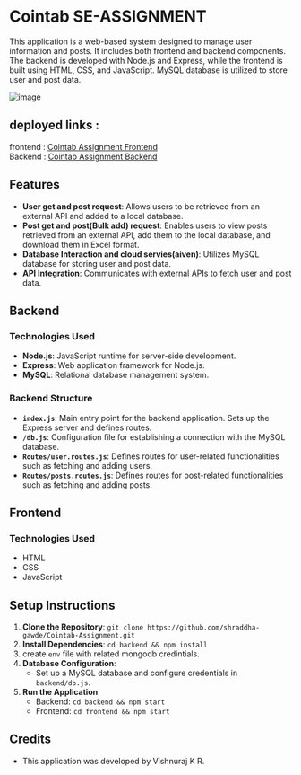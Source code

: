 ﻿# Cointab SE-ASSIGNMENT

This application is a web-based system designed to manage user information and posts. It includes both frontend and backend components. The backend is developed with Node.js and Express, while the frontend is built using HTML, CSS, and JavaScript. MySQL database is utilized to store user and post data.

![image](https://github.com/shraddha-gawde/Cointab-Assignment/assets/101090200/852d2e5d-1dfe-4c11-858d-08519a4eadda)


## deployed links :
frontend : [Cointab Assignment Frontend](https://cointab-assignment-nine.vercel.app/)
<br>
Backend : [Cointab Assignment Backend](https://cointab-assignment-z89v.onrender.com)
<br>
## Features

- **User get and post request**: Allows users to be retrieved from an external API and added to a local database.
- **Post get and post(Bulk add) request**: Enables users to view posts retrieved from an external API, add them to the local database, and download them in Excel format.
- **Database Interaction and cloud servies(aiven)**: Utilizes MySQL database for storing user and post data.
- **API Integration**: Communicates with external APIs to fetch user and post data.

## Backend

### Technologies Used

- **Node.js**: JavaScript runtime for server-side development.
- **Express**: Web application framework for Node.js.
- **MySQL**: Relational database management system.

### Backend Structure

- **`index.js`**: Main entry point for the backend application. Sets up the Express server and defines routes.
- **`/db.js`**: Configuration file for establishing a connection with the MySQL database.
- **`Routes/user.routes.js`**: Defines routes for user-related functionalities such as fetching and adding users.
- **`Routes/posts.routes.js`**: Defines routes for post-related functionalities such as fetching and adding posts.

## Frontend

### Technologies Used

- HTML
- CSS
- JavaScript


## Setup Instructions

1. **Clone the Repository**: `git clone https://github.com/shraddha-gawde/Cointab-Assignment.git`
2. **Install Dependencies**:
  `cd backend && npm install`
3. create `env` file with related mongodb credintials. 
3. **Database Configuration**:
   - Set up a MySQL database and configure credentials in `backend/db.js`.
4. **Run the Application**:
   - Backend: `cd backend && npm start`
   - Frontend: `cd frontend && npm start`

## Credits

- This application was developed by Vishnuraj K R.
